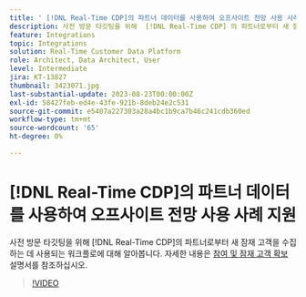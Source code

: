 ```yaml
---
title: ' [!DNL Real-Time CDP]의 파트너 데이터를 사용하여 오프사이트 전망 사용 사례 지원'
description: 사전 방문 타깃팅을 위해  [!DNL Real-Time CDP] 의 파트너로부터 새 잠재 고객을 수집하는 데 사용되는 워크플로에 대해 알아봅니다. 
feature: Integrations
topic: Integrations
solution: Real-Time Customer Data Platform
role: Architect, Data Architect, User
level: Intermediate
jira: KT-13827
thumbnail: 3423071.jpg
last-substantial-update: 2023-08-23T00:00:00Z
exl-id: 58427feb-ed4e-43fe-921b-8deb24e2c531
source-git-commit: e5407a227303a28a4bc1b9ca7b46c241cdb360ed
workflow-type: tm+mt
source-wordcount: '65'
ht-degree: 0%

---
```


# [!DNL Real-Time CDP]의 파트너 데이터를 사용하여 오프사이트 전망 사용 사례 지원

사전 방문 타깃팅을 위해 [!DNL Real-Time CDP]의 파트너로부터 새 잠재 고객을 수집하는 데 사용되는 워크플로에 대해 알아봅니다. 자세한 내용은 [참여 및 잠재 고객 확보](https://experienceleague.adobe.com/docs/experience-platform/rtcdp/use-cases/partner-data/prospecting.html) 설명서를 참조하십시오.

>[!VIDEO](https://video.tv.adobe.com/v/3423071/?learn=on)
